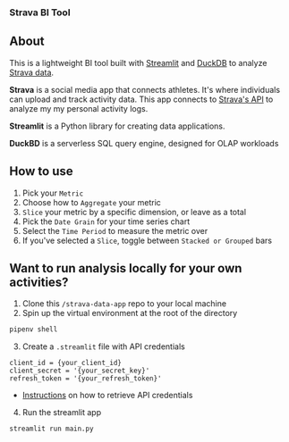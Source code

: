 ### Strava BI Tool

## About
This is a lightweight BI tool built with [Streamlit](https://streamlit.io/) and [DuckDB](https://duckdb.org/)
to analyze [Strava data](https://www.strava.com/athletes/50151776).

<b>Strava</b> is a social media app that connects athletes. It's where individuals can upload and track activity data.
This app connects to [Strava's API](https://developers.strava.com/) to analyze my my personal activity logs.

<b>Streamlit</b> is a Python library for creating data applications.

<b>DuckBD</b> is a serverless SQL query engine, designed for OLAP workloads

## How to use
1. Pick your `Metric`
2. Choose how to `Aggregate` your metric
3. `Slice` your metric by a specific dimension, or leave as a total
4. Pick the `Date Grain` for your time series chart
5. Select the `Time Period` to measure the metric over
6. If you've selected a `Slice`, toggle between `Stacked or Grouped` bars

## Want to run analysis locally for your own activities?
1. Clone this `/strava-data-app` repo to your local machine
2. Spin up the virtual environment at the root of the directory
  ```bash
  pipenv shell
  ```
3. Create a `.streamlit` file with API credentials
  ```
  client_id = {your_client_id}
  client_secret = '{your_secret_key}'
  refresh_token = '{your_refresh_token}'
  ```
  - [Instructions](https://developers.strava.com/docs/getting-started/) on how to retrieve API credentials
4. Run the streamlit app
  ```bash
  streamlit run main.py
  ```
